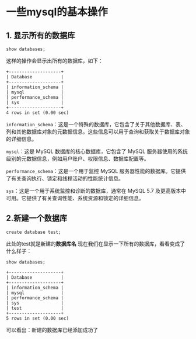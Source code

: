# 一些mysql的基本操作
## 1. 显示所有的数据库
```
show databases;
```
这样的操作会显示出所有的数据库，如下：
```
+--------------------+
| Database           |
+--------------------+
| information_schema |
| mysql              |
| performance_schema |
| sys                |
+--------------------+
4 rows in set (0.00 sec)
```
`information_schema`：这是一个特殊的数据库，它包含了关于其他数据库、表、列和其他数据库对象的元数据信息。这些信息可以用于查询和获取关于数据库对象的详细信息。

`mysql`：这是 MySQL 数据库的核心数据库，它包含了 MySQL 服务器使用的系统级别的元数据信息，例如用户账户、权限信息、数据库配置等。

`performance_schema`：这是一个用于监控 MySQL 服务器性能的数据库。它提供了有关查询执行、锁定和线程活动的性能统计信息。

`sys`：这是一个用于系统监控和诊断的数据库，通常在 MySQL 5.7 及更高版本中可用。它提供了有关查询性能、系统资源和锁定的详细信息。
## 2.新建一个数据库
```
create database test;
```
此处的test就是新建的**数据库名**
现在我们在显示一下所有的数据库，看看变成了什么样子：
```
show databases;
```
```
+--------------------+
| Database           |
+--------------------+
| information_schema |
| mysql              |
| performance_schema |
| sys                |
| test               |
+--------------------+
5 rows in set (0.00 sec)
```
可以看出：新建的数据库已经添加成功了
